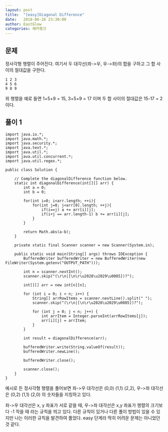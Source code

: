 ```yaml
---
layout: post
title:  "[easy]Diagonal Difference"
date:   2018-06-26 23:30:00
author: EastGlow
categories: 해커랭크
---
```

## 문제

정사각형 행렬이 주어진다. 여기서 두 대각선(좌->우, 우->좌)의 합을 구하고 그 합 사이의 절대값을 구한다.

~~~
1 2 3
4 5 6
9 8 9
~~~

위 행렬을 예로 들면 1+5+9 = 15, 3+5+9 = 17 이며 두 합 사이의 절대값은 15-17 = 2 이다.




## 풀이 1
~~~
import java.io.*;
import java.math.*;
import java.security.*;
import java.text.*;
import java.util.*;
import java.util.concurrent.*;
import java.util.regex.*;

public class Solution {

    // Complete the diagonalDifference function below.
    static int diagonalDifference(int[][] arr) {
        int a = 0;
        int b = 0;
        
        for(int i=0; i<arr.length; ++i){     
            for(int j=0; j<arr[0].length; ++j){
                if(i==j) a += arr[i][j];
                if(i+j == arr.length-1) b += arr[i][j];
            }
        }
        
        return Math.abs(a-b);
    }

    private static final Scanner scanner = new Scanner(System.in);

    public static void main(String[] args) throws IOException {
        BufferedWriter bufferedWriter = new BufferedWriter(new FileWriter(System.getenv("OUTPUT_PATH")));

        int n = scanner.nextInt();
        scanner.skip("(\r\n|[\n\r\u2028\u2029\u0085])?");

        int[][] arr = new int[n][n];

        for (int i = 0; i < n; i++) {
            String[] arrRowItems = scanner.nextLine().split(" ");
            scanner.skip("(\r\n|[\n\r\u2028\u2029\u0085])?");

            for (int j = 0; j < n; j++) {
                int arrItem = Integer.parseInt(arrRowItems[j]);
                arr[i][j] = arrItem;
            }
        }

        int result = diagonalDifference(arr);

        bufferedWriter.write(String.valueOf(result));
        bufferedWriter.newLine();

        bufferedWriter.close();

        scanner.close();
    }
}
~~~
예시로 든 정사각형 행렬을 풀어보면 좌->우 대각선은 (0,0) (1,1) (2,2),  우->좌 대각선은 (0,2) (1,1) (2,0) 의 숫자들을 지칭하고 있다.



좌->우 대각선은 x, y 좌표가 서로 같을 때, 우->좌 대각선은 x,y 좌표가 행렬의 크기보다 -1 작을 때 라는 규칙을 띄고 있다. 다른 규칙이 있거나 다른 풀이 방법이 있을 수 있지만 나는 이러한 규칙을 발견하여 풀었다. easy 단계라 딱히 어려운 문제는 아니었던 것 같다.
